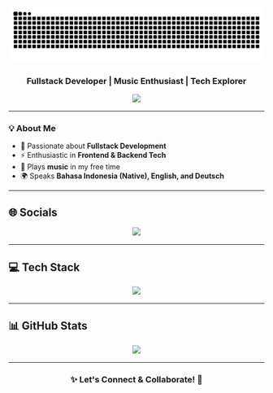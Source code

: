 <img src="https://raw.githubusercontent.com/RanR112/RanR112/output/snake.svg" alt="Snake animation" />

<h3 align="center">Fullstack Developer | Music Enthusiast | Tech Explorer</h3>

<p align="center">
  <img src="https://readme-typing-svg.herokuapp.com?font=Fira+Code&weight=600&size=22&pause=1000&color=F7A700&center=true&vCenter=true&width=600&lines=Building+cool+projects+with+MERN+%26+Laravel;Love+solving+tech+challenges!;Code%2C+music%2C+repeat!;Let's+connect!+🚀" />
</p>

---

### 💡 About Me
- 🎯 Passionate about **Fullstack Development**
- ⚡ Enthusiastic in **Frontend & Backend Tech**
- 🎼 Plays **music** in my free time  
- 🌍 Speaks **Bahasa Indonesia (Native), English, and Deutsch**

---

## 🌐 **Socials**
<p align="center">
  <a href="https://instagram.com/randyrafael112">
    <img src="https://img.shields.io/badge/Instagram-%23E4405F.svg?style=for-the-badge&logo=Instagram&logoColor=white" />
  </a>
</p>

---

## 💻 **Tech Stack**
<p align="center">
  <img src="https://skillicons.dev/icons?i=html,css,js,ts,react,nodejs,express,mongodb,next,php,laravel,mysql,python,git,github,tailwind,sass,figma,vite,postman,docker,vercel" />
</p>

---

## 📊 **GitHub Stats**
<p align="center">
  <img src="https://github-readme-stats.vercel.app/api/top-langs/?username=RanR112&layout=compact&theme=midnight-purple&hide_border=true" />
</p>

---

<h3 align="center"><b>✨ Let's Connect & Collaborate! 🚀</b></h3>
